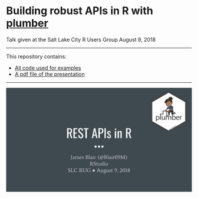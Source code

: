 # Building robust APIs in R with [plumber](https://www.rplumber.io)

Talk given at the Salt Lake City R Users Group
August 9, 2018

---

This repository contains:

- [All code used for examples](R)
- [A pdf file of the presentation](presentation/slc-rug-plumber-presentation.pdf)

---
![](images/presentation-screenshot.png)